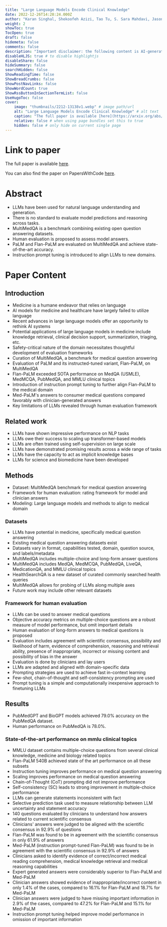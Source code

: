 ```yaml
---
title: "Large Language Models Encode Clinical Knowledge"
date: 2022-12-26T14:28:24.000Z
author: "Karan Singhal, Shekoofeh Azizi, Tao Tu, S. Sara Mahdavi, Jason Wei, Hyung Won Chung, Nathan Scales, Ajay Tanwani, Heather Cole-Lewis, Stephen Pfohl, Perry Payne, Martin Seneviratne, Paul Gamble, Chris Kelly, Nathaneal Scharli, Aakanksha Chowdhery, Philip Mansfield, Blaise Aguera y Arcas, Dale Webster, Greg S. Corrado, Yossi Matias, Katherine Chou, Juraj Gottweis, Nenad Tomasev, Yun Liu, Alvin Rajkomar, Joelle Barral, Christopher Semturs, Alan Karthikesalingam, Vivek Natarajan"
weight: 2
showToc: true
TocOpen: true
draft: false
hidemeta: false
comments: false
description: "Important disclaimer: the following content is AI-generated, please make sure to fact check the presented information by reading the full paper."
disableHLJS: true # to disable highlightjs
disableShare: false
hideSummary: false
searchHidden: false
ShowReadingTime: false
ShowBreadCrumbs: false
ShowPostNavLinks: false
ShowWordCount: true
ShowRssButtonInSectionTermList: false
UseHugoToc: false
cover:
    image: "thumbnails/2212-13138v1.webp" # image path/url
    alt: "Large Language Models Encode Clinical Knowledge" # alt text
    caption: "The full paper is available [here](https://arxiv.org/abs/2212.13138)." # display caption under cover
    relative: false # when using page bundles set this to true
    hidden: false # only hide on current single page
---
```


# Link to paper
The full paper is available [here](https://arxiv.org/abs/2212.13138).

You can also find the paper on PapersWithCode [here](https://paperswithcode.com/paper/large-language-models-encode-clinical).

# Abstract
- LLMs have been used for natural language understanding and generation.
- There is no standard to evaluate model predictions and reasoning across tasks.
- MultiMedQA is a benchmark combining existing open question answering datasets.
- Human evaluation is proposed to assess model answers.
- PaLM and Flan-PaLM are evaluated on MultiMedQA and achieve state-of-the-art accuracy.
- Instruction prompt tuning is introduced to align LLMs to new domains.

# Paper Content

## Introduction
- Medicine is a humane endeavor that relies on language
- AI models for medicine and healthcare have largely failed to utilize language
- Recent advances in large language models offer an opportunity to rethink AI systems
- Potential applications of large language models in medicine include knowledge retrieval, clinical decision support, summarization, triaging, etc.
- Safety-critical nature of the domain necessitates thoughtful development of evaluation frameworks
- Curation of MultiMedQA, a benchmark for medical question answering
- Evaluation of PaLM and its instructed-tuned variant, Flan-PaLM, on MultiMedQA
- Flan-PaLM exceeded SOTA performance on MedQA (USMLE), MedMCQA, PubMedQA, and MMLU clinical topics
- Introduction of instruction prompt tuning to further align Flan-PaLM to the medical domain
- Med-PaLM's answers to consumer medical questions compared favorably with clinician-generated answers
- Key limitations of LLMs revealed through human evaluation framework

## Related work
- LLMs have shown impressive performance on NLP tasks
- LLMs owe their success to scaling up transformer-based models
- LLMs are often trained using self-supervision on large scale
- LLMs have demonstrated promising results across a wide range of tasks
- LLMs have the capacity to act as implicit knowledge bases
- LLMs for science and biomedicine have been developed

## Methods
- Dataset: MultiMedQA benchmark for medical question answering
- Framework for human evaluation: rating framework for model and clinician answers
- Modeling: Large language models and methods to align to medical domain

### Datasets
- LLMs have potential in medicine, specifically medical question answering
- Existing medical question answering datasets exist
- Datasets vary in format, capabilities tested, domain, question source, and labels/metadata
- MultiMedQA includes multiple-choice and long-form answer questions
- MultiMedQA includes MedQA, MedMCQA, PubMedQA, LiveQA, MedicationQA, and MMLU clinical topics
- HealthSearchQA is a new dataset of curated commonly searched health queries
- MultiMedQA allows for probing of LLMs along multiple axes
- Future work may include other relevant datasets

### Framework for human evaluation
- LLMs can be used to answer medical questions
- Objective accuracy metrics on multiple-choice questions are a robust measure of model performance, but omit important details
- Human evaluation of long-form answers to medical questions is proposed
- Evaluation includes agreement with scientific consensus, possibility and likelihood of harm, evidence of comprehension, reasoning and retrieval ability, presence of inappropriate, incorrect or missing content and possibility of bias in the answer
- Evaluation is done by clinicians and lay users
- LLMs are adapted and aligned with domain-specific data
- Prompting strategies are used to achieve fast in-context learning
- Few-shot, chain-of-thought and self-consistency prompting are used
- Prompt tuning is a simple and computationally inexpensive approach to finetuning LLMs

## Results
- PubMedGPT and BioGPT models achieved 79.0% accuracy on the PubMedQA dataset.
- Human performance on PubMedQA is 78.0%.

### State-of-the-art performance on mmlu clinical topics
- MMLU dataset contains multiple-choice questions from several clinical knowledge, medicine and biology related topics
- Flan-PaLM 540B achieved state of the art performance on all these subsets
- Instruction tuning improves performance on medical question answering
- Scaling improves performance on medical question answering
- Chain-of-Thought (CoT) prompting did not improve performance
- Self-consistency (SC) leads to strong improvement in multiple-choice performance
- LLMs can generate statements inconsistent with fact
- Selective prediction task used to measure relationship between LLM uncertainty and statement accuracy
- 140 questions evaluated by clinicians to understand how answers related to current scientific consensus
- Clinicians' answers were judged to be aligned with the scientific consensus in 92.9% of questions
- Flan-PaLM was found to be in agreement with the scientific consensus in only 61.9% of answers
- Med-PaLM (instruction prompt-tuned Flan-PaLM) was found to be in agreement with the scientific consensus in 92.9% of answers
- Clinicians asked to identify evidence of correct/incorrect medical reading comprehension, medical knowledge retrieval and medical reasoning capabilities
- Expert generated answers were considerably superior to Flan-PaLM and Med-PaLM
- Clinician answers showed evidence of inappropriate/incorrect content in only 1.4% of the cases, compared to 16.1% for Flan-PaLM and 18.7% for Med-PaLM
- Clinician answers were judged to have missing important information in 2.9% of the cases, compared to 47.2% for Flan-PaLM and 15.1% for Med-PaLM
- Instruction prompt tuning helped improve model performance in omission of important information
